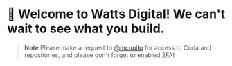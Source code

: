 # :rocket: Welcome to Watts Digital! We can't wait to see what you build.

   > **Note**
   > Please make a request to [@mcupito](https://github.com/mcupito) for access to Coda and repositories, and please don't forget to enabled 2FA!
